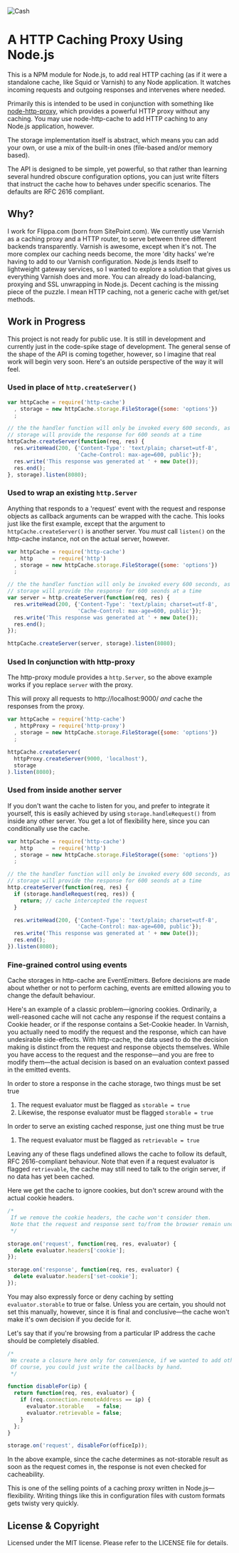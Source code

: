 <img src="https://raw.github.com/d11wtq/node-http-cache/master/cash.jpg"
  alt="Cash" title="You say cache, I say cache" />

# A HTTP Caching Proxy Using Node.js

This is a NPM module for Node.js, to add real HTTP caching (as if it were
a standalone cache, like Squid or Varnish) to any Node application.  It
watches incoming requests and outgoing responses and intervenes where needed.

Primarily this is intended to be used in conjunction with something like
[node-http-proxy](https://github.com/nodejitsu/node-http-proxy), which
provides a powerful HTTP proxy without any caching. You may use
node-http-cache to add HTTP caching to any Node.js application, however.

The storage implementation itself is abstract, which means you can add your
own, or use a mix of the built-in ones (file-based and/or memory based).

The API is designed to be simple, yet powerful, so that rather than learning
several hundred obscure configuration options, you can just write filters
that instruct the cache how to behaves under specific scenarios.  The
defaults are RFC 2616 compliant.

## Why?

I work for Flippa.com (born from SitePoint.com). We currently use Varnish
as a caching proxy and a HTTP router, to serve between three different
backends transparently. Varnish is awesome, except when it's not. The more
complex our caching needs become, the more 'dity hacks' we're having to add
to our Varnish configuration. Node.js lends itself to lightweight gateway
services, so I wanted to explore a solution that gives us everything Varnish
does and more. You can already do load-balancing, proxying and SSL unwrapping
in Node.js. Decent caching is the missing piece of the puzzle. I mean HTTP
caching, not a generic cache with get/set methods.

## Work in Progress

This project is not ready for public use. It is still in development and
currently just in the code-spike stage of development. The general sense of
the shape of the API is coming together, however, so I imagine that real work
will begin very soon.  Here's an outside perspective of the way it will feel.

### Used in place of `http.createServer()`

``` javascript
var httpCache = require('http-cache')
  , storage = new httpCache.storage.FileStorage({some: 'options'})
  ;

// the the handler function will only be invoked every 600 seconds, as the
// storage will provide the response for 600 seonds at a time
httpCache.createServer(function(req, res) {
  res.writeHead(200, {'Content-Type': 'text/plain; charset=utf-8',
                      'Cache-Control: max-age=600, public'});
  res.write('This response was generated at ' + new Date());
  res.end();
}, storage).listen(8080);
```

### Used to wrap an existing `http.Server`

Anything that responds to a 'request' event with the request and response
objects as callback arguments can be wrapped with the cache. This looks just
like the first example, except that the argument to `httpCache.createServer()`
is another server. You *must* call `listen()` on the http-cache instance, not
on the actual server, however.

``` javascript
var httpCache = require('http-cache')
  , http      = require('http')
  , storage = new httpCache.storage.FileStorage({some: 'options'})
  ;

// the the handler function will only be invoked every 600 seconds, as the
// storage will provide the response for 600 seonds at a time
var server = http.createServer(function(req, res) {
  res.writeHead(200, {'Content-Type': 'text/plain; charset=utf-8',
                      'Cache-Control: max-age=600, public'});
  res.write('This response was generated at ' + new Date());
  res.end();
});

httpCache.createServer(server, storage).listen(8080);
```

### Used In conjunction with http-proxy

The http-proxy module provides a `http.Server`, so the above example works
if you replace `server` with the proxy.

This will proxy all requests to http://localhost:9000/ *and* cache the responses
from the proxy.

``` javascript
var httpCache = require('http-cache')
  , httpProxy = require('http-proxy')
  , storage = new httpCache.storage.FileStorage({some: 'options'})
  ;

httpCache.createServer(
  httpProxy.createServer(9000, 'localhost'),
  storage
).listen(8080);
```

### Used from inside another server

If you don't want the cache to listen for you, and prefer to integrate it
yourself, this is easily achieved by using `storage.handleRequest()` from
inside any other server. You get a lot of flexibility here, since you can
conditionally use the cache.

``` javascript
var httpCache = require('http-cache')
  , http      = require('http')
  , storage = new httpCache.storage.FileStorage({some: 'options'})
  ;

// the the handler function will only be invoked every 600 seconds, as the
// storage will provide the response for 600 seonds at a time
http.createServer(function(req, res) {
  if (storage.handleRequest(req, res)) {
    return; // cache intercepted the request
  }

  res.writeHead(200, {'Content-Type': 'text/plain; charset=utf-8',
                      'Cache-Control: max-age=600, public'});
  res.write('This response was generated at ' + new Date());
  res.end();
}).listen(8080);
```

### Fine-grained control using events

Cache storages in http-cache are EventEmitters. Before decisions are made
about whether or not to perform caching, events are emitted allowing you to
change the default behaviour.

Here's an example of a classic problem—ignoring cookies. Ordinarily, a
well-reasoned cache will not cache any response if the request contains a
Cookie header, or if the response contains a Set-Cookie header. In Varnish,
you actually need to modify the request and the response, which can have
undesirable side-effects. With http-cache, the data used to do the decision
making is distinct from the request and response objects themselves. While you
have access to the request and the response—and you are free to modify
them—the actual decision is based on an evaluation context passed in the
emitted events.

In order to store a response in the cache storage, two things must be set true

  1. The request evaluator must be flagged as `storable = true`
  2. Likewise, the response evaluator must be flagged `storable = true`

In order to serve an existing cached response, just one thing must be true

  1. The request evaluator must be flagged as `retrievable = true`

Leaving any of these flags undefined allows the cache to follow its default,
RFC 2616-compliant behaviour. Note that even if a request evaluator is flagged
`retrievable`, the cache may still need to talk to the origin server, if no
data has yet been cached.

Here we get the cache to ignore cookies, but don't screw around with the actual
cookie headers.

``` javascript
/*
 If we remove the cookie headers, the cache won't consider them.
 Note that the request and response sent to/from the browser remain unchanged.
 */

storage.on('request', function(req, res, evaluator) {
  delete evaluator.headers['cookie'];
});

storage.on('response', function(req, res, evaluator) {
  delete evaluator.headers['set-cookie'];
});
```

You may also expressly force or deny caching by setting `evaluator.storable`
to true or false. Unless you are certain, you should not set this manually,
however, since it is final and conclusive—the cache won't make it's own
decision if you decide for it.

Let's say that if you're browsing from a particular IP address the cache
should be completely disabled.

``` javascript
/*
 We create a closure here only for convenience, if we wanted to add other IPs.
 Of course, you could just write the callbacks by hand.
 */

function disableFor(ip) {
  return function(req, res, evaluator) {
    if (req.connection.remoteAddress == ip) {
      evaluator.storable    = false;
      evaluator.retrievable = false;
    }
  };
}

storage.on('request', disableFor(officeIp));
```

In the above example, since the cache determines as not-storable result as
soon as the request comes in, the response is not even checked for
cacheability.

This is one of the selling points of a caching proxy written in
Node.js—flexibility. Writing things like this in configuration files with
custom formats gets twisty very quickly.

## License & Copyright

Licensed under the MIT license. Please refer to the LICENSE file for details.
